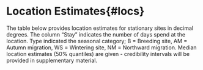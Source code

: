 
# Location Estimates{#locs}

The table below provides location estimates for stationary sites in decimal degrees. The column “Stay” indicates the number of days spend at the location. Type indicated the seasonal category; B = Breeding site, AM = Autumn migration, WS = Wintering site, NM = Northward migration. Median location estimates (50% quantiles) are given - credibility intervals will be provided in supplementary material.

<!--html_preserve--><div id="htmlwidget-d645b03b50fd05a2200d" style="width:100%;height:auto;" class="datatables html-widget"></div>
<script type="application/json" data-for="htmlwidget-d645b03b50fd05a2200d">{"x":{"filter":"none","data":[["1","2","3","4","5","6","7","8","9","10","11","12","13","14","15","16","17","18","19","20","21","22","23","24","25","26","27","28","29","30","31","32","33","34","35","36","37","38","39","40","41","42","43","44","45","46","47","48","49","50","51","52","53","54","55","56","57","58","59","60","61","62","63","64","65","66","67","68","69","70","71","72","73","74","75","76","77","78","79","80","81","82","83","84","85","86","87","88","89","90","91","92","93","94","95","96","97","98","99","100","101","102","103","104","105","106","107","108","109","110","111","112","113","114","115","116","117","118","119","120","121","122","123","124","125","126","127","128","129","130","131","132","133","134","135","136","137","138","139","140","141","142","143","144","145","146","147","148","149","150","151","152","153","154","155","156","157","158","159","160","161","162","163","164","165","166","167","168","169","170","171","172","173","174","175","176","177","178","179","180","181","182","183","184","185","186","187","188","189","190","191","192","193","194","195","196","197","198","199","200","201","202","203","204","205","206","207","208","209","210","211","212","213","214","215","216","217","218","219","220","221","222","223","224","225","226","227","228","229","230","231","232","233","234","235","236","237","238","239","240","241","242","243","244","245","246","247","248","249","250","251","252","253","254","255","256","257","258","259","260","261","262","263","264","265","266","267","268","269","270","271","272","273","274","275","276","277","278","279","280","281","282","283","284","285","286","287","288","289","290","291","292","293","294","295","296","297","298","299","300","301","302","303","304","305","306","307","308","309","310","311","312","313","314","315","316","317","318","319","320","321","322","323","324","325","326","327","328","329","330","331","332","333","334","335","336","337","338","339","340","341","342","343","344","345","346","347","348","349","350","351","352","353","354","355","356","357","358","359","360","361","362","363","364","365","366","367","368","369","370","371","372","373","374","375","376","377","378","379","380","381","382","383","384","385","386","387","388","389","390","391","392","393","394","395","396","397","398","399","400","401","402","403","404","405","406","407","408","409","410","411","412","413","414","415","416","417","418","419","420","421","422","423","424","425","426","427","428","429","430","431","432","433","434","435","436","437","438","439","440","441","442","443","444","445","446","447","448","449","450","451","452","453","454","455","456","457","458","459","460","461","462","463","464","465","466","467","468","469","470","471","472","473","474","475","476","477","478","479","480","481","482","483","484","485","486","487","488","489","490","491","492","493","494","495","496","497","498","499","500","501","502","503","504","505","506","507","508","509","510","511","512","513","514","515","516","517","518","519","520","521","522","523","524","525","526","527","528","529","530","531","532","533","534","535","536","537","538","539","540","541","542","543","544"],["9SK","9SK","9SK","9SK","9SK","9SK","9SK","9SK","9SK","9SK","9SK","9SK","9SK","9SK","9SK","9SK","9SK","9SK","9SK","9SK","9SK","9SK","9SK","9SK","9SK","9SK","9SG","9SG","9SG","9SG","9SG","9SG","9SG","9SG","9SG","9SG","9SG","9SG","9SG","9SG","9SG","9SG","9SG","9SG","9SG","9SG","9SG","9SG","9SG","9SG","9SG","9SG","9SG","9SG","9SG","9SG","9SG","9SG","9NT","9NT","9NT","9NT","9NT","9NT","9NT","9NT","9NT","9NT","9NT","9NT","9NT","9NT","9NT","B741","B741","B741","B741","B741","B741","B741","B741","B741","B741","B741","B741","B741","B741","B741","B741","B741","B741","B741","B741","B741","B741","B741","B741","B741","B741","B741","B741","B746","B746","B746","B746","B746","B746","B746","B746","B746","B746","B746","B746","B746","B746","B746","B746","B746","B746","B746","B746","B746","B746","B746","B746","B746","B746","B746","B746","B746","B746","B746","B746","B746","B746","B746","B746","B746","B746","B746","B761","B761","B761","B761","B761","B761","B761","B761","B761","B761","B761","B761","B761","B761","B761","B761","B761","B761","B761","B761","B761","B761","B761","B761","B761","B761","B761","B761","B761","B761","B761","B761","B761","B761","B761","B761","B767","B767","B767","B767","B767","B767","B767","B767","B767","B767","B767","B767","B767","B767","B767","B767","B767","B767","B767","B767","B767","B767","B767","B767","B767","B767","B767","B767","B767","B767","B767","B767","B769","B769","B769","B769","B769","B769","B769","B769","B769","B769","B769","B769","B769","B769","B769","B769","B769","B769","B769","B769","B769","B769","B769","B769","B769","B769","B769","B769","B769","B769","B769","B769","B769","B769","B769","F301","F301","F301","F301","F301","F301","F301","F301","F301","F301","F301","F301","F301","F301","F301","F301","F301","F301","F301","F301","F301","F301","F301","F301","F301","F301","F301","F301","F301","F301","F301","F301","F301","F301","F301","F301","F301","F301","F301","F301","F301","F301","F301","F301","F301","F301","F301","F301","F301","F301","F301","F301","F301","F301","F301","F301","F301","F301","F301","F301","F301","315","315","315","315","315","315","315","315","315","315","315","315","315","315","315","315","315","315","315","315","315","315","315","315","315","315","315","315","315","315","315","315","315","315","315","315","315","315","315","315","315","F309","F309","F309","F309","F309","F309","F309","F309","F309","F309","F309","F309","F309","F309","F309","F309","F309","F309","F309","F309","F309","F309","F309","F309","F309","F309","F309","F309","F309","F309","F309","F309","F309","F309","F309","F309","F309","F309","F309","F309","F309","F309","F309","F309","F309","F309","F309","F309","F309","F309","F309","F309","F309","F309","F309","F309","F309","F309","19UZ","19UZ","19UZ","19UZ","19UZ","19UZ","19UZ","19UZ","19UZ","19UZ","19UZ","19UZ","19UZ","19UZ","19UZ","19UZ","19UZ","19UZ","19UZ","19UZ","19UZ","19UZ","19UZ","19UZ","19UZ","19RO","19RO","19RO","19RO","19RO","19RO","19PI","19PI","19PI","19PI","19PI","19PI","19PI","19PI","19PI","19PI","19PI","19PI","19PI","19PI","19PI","19NU","19NU","19NU","19NU","19NU","19NU","19NU","19NU","19NU","19NU","BA774","BA774","BA774","BA774","BA774","BA774","BA774","BA774","BA774","BA774","BA774","BA774","BA774","BA774","T986","T986","T986","T986","T986","T986","T986","T986","T986","T986","T986","T986","T986","T986","T986","T986","T986","T986","T986","T986","T986","T986","T986","T986","17QH","17QH","17QH","17QH","17QH","17QH","17QH","17QH","17QH","17QH","17QH","17QH","17QH","17QH","17QH","17QH","17RD","17RD","17RD","17RD","17RD","17RD","17RD","17RD","17RD","17RD","17RD","17RD","17RD","17RD","17RD","17RD","17RH","17RH","17RH","17RH","17RH","17RH","17RH","17RH","17RH","17RH","17RH","17RH","17RH","17RH","17RH"],["DE","DE","DE","DE","DE","DE","DE","DE","DE","DE","DE","DE","DE","DE","DE","DE","DE","DE","DE","DE","DE","DE","DE","DE","DE","DE","DE","DE","DE","DE","DE","DE","DE","DE","DE","DE","DE","DE","DE","DE","DE","DE","DE","DE","DE","DE","DE","DE","DE","DE","DE","DE","DE","DE","DE","DE","DE","DE","DE","DE","DE","DE","DE","DE","DE","DE","DE","DE","DE","DE","DE","DE","DE","CZE","CZE","CZE","CZE","CZE","CZE","CZE","CZE","CZE","CZE","CZE","CZE","CZE","CZE","CZE","CZE","CZE","CZE","CZE","CZE","CZE","CZE","CZE","CZE","CZE","CZE","CZE","CZE","CZE","CZE","CZE","CZE","CZE","CZE","CZE","CZE","CZE","CZE","CZE","CZE","CZE","CZE","CZE","CZE","CZE","CZE","CZE","CZE","CZE","CZE","CZE","CZE","CZE","CZE","CZE","CZE","CZE","CZE","CZE","CZE","CZE","CZE","CZE","CZE","CZE","CZE","CZE","BUL","BUL","BUL","BUL","BUL","BUL","BUL","BUL","BUL","BUL","BUL","BUL","BUL","BUL","BUL","BUL","BUL","BUL","BUL","BUL","BUL","BUL","BUL","BUL","BUL","BUL","BUL","BUL","BUL","BUL","BUL","BUL","BUL","BUL","BUL","BUL","BUL","BUL","BUL","BUL","BUL","BUL","BUL","BUL","BUL","BUL","BUL","BUL","BUL","BUL","BUL","BUL","BUL","BUL","BUL","BUL","BUL","BUL","BUL","BUL","BUL","BUL","BUL","BUL","BUL","BUL","BUL","BUL","BUL","BUL","BUL","BUL","BUL","BUL","BUL","BUL","BUL","BUL","BUL","BUL","BUL","BUL","BUL","BUL","BUL","BUL","BUL","BUL","BUL","BUL","BUL","BUL","BUL","BUL","BUL","BUL","BUL","BUL","BUL","BUL","BUL","BUL","BUL","SWE","SWE","SWE","SWE","SWE","SWE","SWE","SWE","SWE","SWE","SWE","SWE","SWE","SWE","SWE","SWE","SWE","SWE","SWE","SWE","SWE","SWE","SWE","SWE","SWE","SWE","SWE","SWE","SWE","SWE","SWE","SWE","SWE","SWE","SWE","SWE","SWE","SWE","SWE","SWE","SWE","SWE","SWE","SWE","SWE","SWE","SWE","SWE","SWE","SWE","SWE","SWE","SWE","SWE","SWE","SWE","SWE","SWE","SWE","SWE","SWE","SWE","SWE","SWE","SWE","SWE","SWE","SWE","SWE","SWE","SWE","SWE","SWE","SWE","SWE","SWE","SWE","SWE","SWE","SWE","SWE","SWE","SWE","SWE","SWE","SWE","SWE","SWE","SWE","SWE","SWE","SWE","SWE","SWE","SWE","SWE","SWE","SWE","SWE","SWE","SWE","SWE","SWE","SWE","SWE","SWE","SWE","SWE","SWE","SWE","SWE","SWE","SWE","SWE","SWE","SWE","SWE","SWE","SWE","SWE","SWE","SWE","SWE","SWE","SWE","SWE","SWE","SWE","SWE","SWE","SWE","SWE","SWE","SWE","SWE","SWE","SWE","SWE","SWE","SWE","SWE","SWE","SWE","SWE","SWE","SWE","SWE","SWE","SWE","SWE","SWE","SWE","SWE","SWE","SWE","SWE","SWE","SWE","SWE","SWE","FIN","FIN","FIN","FIN","FIN","FIN","FIN","FIN","FIN","FIN","FIN","FIN","FIN","FIN","FIN","FIN","FIN","FIN","FIN","FIN","FIN","FIN","FIN","FIN","FIN","FIN","FIN","FIN","FIN","FIN","FIN","FIN","FIN","FIN","FIN","FIN","FIN","FIN","FIN","FIN","FIN","FIN","FIN","FIN","FIN","FIN","FIN","FIN","FIN","FIN","FIN","FIN","FIN","FIN","FIN","FIN","FIN","FIN","FIN","FIN","FIN","FIN","FIN","FIN","FIN","FIN","FIN","FIN","FIN","FIN","FIN","FIN","FIN","FIN","FIN","FIN","FIN","FIN","FIN","FIN","FIN","FIN","FIN","FIN","FIN","FIN","FIN","FIN","FIN","FIN","FIN","FIN","FIN","FIN","FIN","FIN","FIN","FIN","FIN","FIN","FIN","FIN","FIN","FIN","FIN","FIN","FIN","FIN","FIN","FIN","FIN","FIN","FIN","FIN","FIN","FIN","FIN","FIN","FIN","FIN","FIN","FIN","FIN","FIN","FIN","FIN","FIN","FIN","FIN","FIN","FIN","FIN","FIN","FIN","FIN","FIN","FIN","FIN","FIN","FIN","FIN"],["15/07/2013","03/08/2013","04/08/2013","04/08/2013","05/08/2013","11/08/2013","23/08/2013","30/08/2013","14/03/2014","24/04/2014","29/04/2014","07/05/2014","08/05/2014","08/05/2014","09/05/2014","09/05/2014","10/05/2014","10/05/2014","16/05/2014","17/05/2014","17/05/2014","18/05/2014","18/05/2014","19/05/2014","19/05/2014","20/05/2014","12/08/2013","13/08/2013","13/08/2013","14/08/2013","14/08/2013","15/08/2013","15/08/2013","20/08/2013","21/08/2013","21/08/2013","22/08/2013","22/08/2013","12/04/2014","19/04/2014","28/04/2014","06/05/2014","07/05/2014","07/05/2014","08/05/2014","08/05/2014","09/05/2014","09/05/2014","10/05/2014","10/05/2014","11/05/2014","11/05/2014","15/05/2014","16/05/2014","16/05/2014","18/05/2014","18/05/2014","19/05/2014","06/07/2013","29/07/2013","29/07/2013","30/07/2013","09/08/2013","15/08/2013","15/08/2013","24/08/2013","03/09/2013","03/09/2013","23/03/2014","25/04/2014","12/05/2014","12/05/2014","18/05/2014","04/06/2012","09/08/2012","10/08/2012","10/08/2012","11/08/2012","11/08/2012","12/08/2012","12/08/2012","15/08/2012","16/08/2012","16/08/2012","17/08/2012","17/08/2012","18/08/2012","18/08/2012","19/08/2012","19/08/2012","20/08/2012","20/08/2012","21/08/2012","21/08/2012","25/08/2012","25/08/2012","26/08/2012","27/08/2012","05/09/2012","07/09/2012","20/09/2012","16/07/2012","20/07/2012","21/07/2012","21/07/2012","24/07/2012","24/07/2012","25/07/2012","25/07/2012","26/07/2012","26/07/2012","27/07/2012","27/07/2012","02/08/2012","04/08/2012","04/08/2012","05/08/2012","05/08/2012","06/08/2012","06/08/2012","07/08/2012","07/08/2012","08/08/2012","08/08/2012","09/08/2012","09/08/2012","10/08/2012","10/08/2012","11/08/2012","11/08/2012","12/08/2012","12/08/2012","13/08/2012","13/08/2012","16/08/2012","17/08/2012","26/08/2012","31/08/2012","04/09/2012","13/03/2013","27/06/2012","03/08/2012","03/08/2012","04/08/2012","04/08/2012","05/08/2012","05/08/2012","07/08/2012","08/08/2012","10/08/2012","19/08/2012","20/08/2012","20/08/2012","21/08/2012","25/08/2012","26/08/2012","02/09/2012","02/09/2012","03/09/2012","09/09/2012","15/09/2012","15/09/2012","20/09/2012","21/09/2012","21/09/2012","30/03/2013","19/04/2013","19/04/2013","20/04/2013","20/04/2013","03/05/2013","07/05/2013","07/05/2013","08/05/2013","08/05/2013","09/05/2013","01/08/2012","09/08/2012","11/08/2012","13/08/2012","15/08/2012","16/08/2012","18/08/2012","19/08/2012","19/08/2012","27/08/2012","28/08/2012","28/08/2012","11/09/2012","20/09/2012","21/09/2012","21/09/2012","23/09/2012","11/12/2012","12/04/2013","19/04/2013","20/04/2013","20/04/2013","21/04/2013","21/04/2013","22/04/2013","29/04/2013","29/04/2013","01/05/2013","02/05/2013","02/05/2013","03/05/2013","03/05/2013","25/06/2012","09/08/2012","16/08/2012","17/08/2012","17/08/2012","18/08/2012","18/08/2012","19/08/2012","22/08/2012","23/08/2012","23/08/2012","24/08/2012","24/08/2012","25/08/2012","25/08/2012","26/08/2012","03/09/2012","04/09/2012","04/09/2012","07/09/2012","08/09/2012","08/09/2012","09/09/2012","09/09/2012","14/09/2012","15/09/2012","15/09/2012","12/04/2013","14/04/2013","21/04/2013","24/04/2013","24/04/2013","25/04/2013","25/04/2013","26/04/2013","29/07/2013","31/07/2013","01/08/2013","01/08/2013","02/08/2013","02/08/2013","03/08/2013","05/08/2013","07/08/2013","08/08/2013","10/08/2013","11/08/2013","11/08/2013","12/08/2013","15/08/2013","16/08/2013","16/08/2013","17/08/2013","17/08/2013","18/08/2013","18/08/2013","19/08/2013","19/08/2013","20/08/2013","20/08/2013","25/08/2013","30/08/2013","07/09/2013","12/09/2013","13/09/2013","13/09/2013","14/09/2013","14/09/2013","23/09/2013","03/10/2013","14/04/2014","25/04/2014","05/05/2014","09/05/2014","10/05/2014","10/05/2014","11/05/2014","14/05/2014","14/05/2014","15/05/2014","15/05/2014","16/05/2014","16/05/2014","17/05/2014","17/05/2014","18/05/2014","18/05/2014","19/05/2014","19/05/2014","20/05/2014","20/05/2014","21/05/2014","21/05/2014","22/05/2014","22/05/2014","23/05/2014","08/08/2011","08/08/2011","09/08/2011","11/08/2011","12/08/2011","12/08/2011","17/08/2011","17/08/2011","22/08/2011","22/08/2011","23/08/2011","23/08/2011","24/08/2011","10/09/2011","11/04/2012","20/04/2012","03/05/2012","03/05/2012","04/05/2012","04/05/2012","10/05/2012","10/05/2012","11/05/2012","11/05/2012","12/05/2012","12/05/2012","13/05/2012","13/05/2012","14/05/2012","14/05/2012","15/05/2012","15/05/2012","16/05/2012","16/05/2012","17/05/2012","17/05/2012","18/05/2012","18/05/2012","19/05/2012","19/05/2012","20/05/2012","26/07/2013","26/07/2013","27/07/2013","27/07/2013","28/07/2013","28/07/2013","29/07/2013","29/07/2013","30/07/2013","01/08/2013","02/08/2013","02/08/2013","03/08/2013","03/08/2013","04/08/2013","04/08/2013","07/08/2013","08/08/2013","08/08/2013","08/08/2013","09/08/2013","09/08/2013","29/08/2013","05/09/2013","12/09/2013","18/09/2013","04/10/2013","27/03/2014","27/03/2014","17/04/2014","19/04/2014","21/04/2014","29/04/2014","29/04/2014","30/04/2014","30/04/2014","01/05/2014","01/05/2014","02/05/2014","02/05/2014","03/05/2014","09/05/2014","12/05/2014","12/05/2014","13/05/2014","16/05/2014","16/05/2014","17/05/2014","17/05/2014","18/05/2014","18/05/2014","19/05/2014","19/05/2014","20/05/2014","20/05/2014","21/05/2014","21/05/2014","22/05/2014","23/07/2016","23/07/2016","24/07/2016","24/07/2016","25/07/2016","25/07/2016","26/07/2016","26/07/2016","26/07/2016","27/07/2016","27/07/2016","28/07/2016","28/07/2016","29/07/2016","04/08/2016","09/08/2016","10/08/2016","05/09/2016","20/04/2017","20/04/2017","10/05/2017","10/05/2017","20/05/2017","20/05/2017","23/05/2017","15/07/2016","27/07/2016","31/07/2016","06/08/2016","07/08/2016","15/08/2016","23/07/2016","07/08/2016","10/08/2016","10/08/2016","13/08/2016","17/08/2016","17/08/2016","23/08/2016","23/08/2016","23/08/2016","24/08/2016","26/08/2016","27/08/2016","17/09/2016","25/09/2016","27/07/2016","31/07/2016","31/07/2016","06/08/2016","14/08/2016","14/08/2016","16/08/2016","17/08/2016","23/08/2016","16/09/2016","20/07/2016","25/07/2016","25/07/2016","26/07/2016","29/07/2016","02/08/2016","06/08/2016","06/08/2016","06/08/2016","07/08/2016","10/08/2016","17/08/2016","21/08/2016","21/08/2016","13/07/2015","11/08/2015","11/08/2015","12/08/2015","12/08/2015","13/08/2015","13/08/2015","14/08/2015","14/08/2015","15/08/2015","15/08/2015","16/08/2015","16/08/2015","17/08/2015","17/08/2015","18/08/2015","18/08/2015","23/08/2015","23/08/2015","26/08/2015","29/08/2015","29/08/2015","30/08/2015","24/09/2015","25/07/2015","30/07/2015","30/07/2015","31/07/2015","31/07/2015","05/08/2015","05/08/2015","07/08/2015","08/08/2015","09/08/2015","09/08/2015","13/08/2015","16/08/2015","20/08/2015","21/08/2015","14/09/2015","25/07/2015","31/07/2015","31/07/2015","02/08/2015","03/08/2015","03/08/2015","04/08/2015","04/08/2015","07/08/2015","11/08/2015","11/08/2015","20/08/2015","21/08/2015","23/08/2015","23/08/2015","20/09/2015","25/07/2015","28/07/2015","30/07/2015","31/07/2015","31/07/2015","01/08/2015","03/08/2015","03/08/2015","04/08/2015","12/08/2015","12/08/2015","13/08/2015","26/08/2015","03/09/2015","10/09/2015"],["02/08/2013","03/08/2013","04/08/2013","04/08/2013","11/08/2013","22/08/2013","29/08/2013","14/03/2014","23/04/2014","29/04/2014","07/05/2014","07/05/2014","08/05/2014","08/05/2014","09/05/2014","09/05/2014","10/05/2014","16/05/2014","16/05/2014","17/05/2014","17/05/2014","18/05/2014","18/05/2014","19/05/2014","19/05/2014","09/06/2014","12/08/2013","13/08/2013","13/08/2013","14/08/2013","14/08/2013","15/08/2013","20/08/2013","20/08/2013","21/08/2013","21/08/2013","22/08/2013","12/04/2014","19/04/2014","27/04/2014","06/05/2014","06/05/2014","07/05/2014","07/05/2014","08/05/2014","08/05/2014","09/05/2014","09/05/2014","10/05/2014","10/05/2014","11/05/2014","15/05/2014","15/05/2014","16/05/2014","16/05/2014","18/05/2014","18/05/2014","23/05/2014","28/07/2013","29/07/2013","29/07/2013","08/08/2013","14/08/2013","15/08/2013","23/08/2013","02/09/2013","03/09/2013","22/03/2014","24/04/2014","11/05/2014","12/05/2014","17/05/2014","20/05/2014","09/08/2012","09/08/2012","10/08/2012","10/08/2012","11/08/2012","11/08/2012","12/08/2012","15/08/2012","15/08/2012","16/08/2012","16/08/2012","17/08/2012","17/08/2012","18/08/2012","18/08/2012","19/08/2012","19/08/2012","20/08/2012","20/08/2012","21/08/2012","25/08/2012","25/08/2012","25/08/2012","26/08/2012","04/09/2012","06/09/2012","19/09/2012","02/04/2013","20/07/2012","20/07/2012","21/07/2012","23/07/2012","24/07/2012","24/07/2012","25/07/2012","25/07/2012","26/07/2012","26/07/2012","27/07/2012","01/08/2012","03/08/2012","04/08/2012","04/08/2012","05/08/2012","05/08/2012","06/08/2012","06/08/2012","07/08/2012","07/08/2012","08/08/2012","08/08/2012","09/08/2012","09/08/2012","10/08/2012","10/08/2012","11/08/2012","11/08/2012","12/08/2012","12/08/2012","13/08/2012","16/08/2012","16/08/2012","25/08/2012","31/08/2012","03/09/2012","13/03/2013","10/04/2013","02/08/2012","03/08/2012","03/08/2012","04/08/2012","04/08/2012","05/08/2012","07/08/2012","07/08/2012","09/08/2012","19/08/2012","19/08/2012","20/08/2012","20/08/2012","25/08/2012","25/08/2012","01/09/2012","02/09/2012","02/09/2012","08/09/2012","14/09/2012","15/09/2012","20/09/2012","20/09/2012","21/09/2012","29/03/2013","18/04/2013","19/04/2013","19/04/2013","20/04/2013","03/05/2013","06/05/2013","07/05/2013","07/05/2013","08/05/2013","08/05/2013","09/05/2013","08/08/2012","10/08/2012","12/08/2012","15/08/2012","15/08/2012","18/08/2012","18/08/2012","19/08/2012","27/08/2012","27/08/2012","28/08/2012","10/09/2012","20/09/2012","20/09/2012","21/09/2012","23/09/2012","10/12/2012","11/04/2013","19/04/2013","19/04/2013","20/04/2013","20/04/2013","21/04/2013","21/04/2013","28/04/2013","29/04/2013","01/05/2013","01/05/2013","02/05/2013","02/05/2013","03/05/2013","05/05/2013","08/08/2012","16/08/2012","16/08/2012","17/08/2012","17/08/2012","18/08/2012","18/08/2012","22/08/2012","22/08/2012","23/08/2012","23/08/2012","24/08/2012","24/08/2012","25/08/2012","25/08/2012","03/09/2012","03/09/2012","04/09/2012","07/09/2012","07/09/2012","08/09/2012","08/09/2012","09/09/2012","14/09/2012","14/09/2012","15/09/2012","11/04/2013","13/04/2013","20/04/2013","23/04/2013","24/04/2013","24/04/2013","25/04/2013","25/04/2013","29/04/2013","31/07/2013","31/07/2013","01/08/2013","01/08/2013","02/08/2013","02/08/2013","05/08/2013","07/08/2013","07/08/2013","10/08/2013","10/08/2013","11/08/2013","11/08/2013","15/08/2013","15/08/2013","16/08/2013","16/08/2013","17/08/2013","17/08/2013","18/08/2013","18/08/2013","19/08/2013","19/08/2013","20/08/2013","24/08/2013","29/08/2013","06/09/2013","12/09/2013","12/09/2013","13/09/2013","13/09/2013","14/09/2013","23/09/2013","02/10/2013","13/04/2014","24/04/2014","04/05/2014","09/05/2014","09/05/2014","10/05/2014","10/05/2014","13/05/2014","14/05/2014","14/05/2014","15/05/2014","15/05/2014","16/05/2014","16/05/2014","17/05/2014","17/05/2014","18/05/2014","18/05/2014","19/05/2014","19/05/2014","20/05/2014","20/05/2014","21/05/2014","21/05/2014","22/05/2014","22/05/2014","31/05/2014","08/08/2011","08/08/2011","11/08/2011","11/08/2011","12/08/2011","16/08/2011","17/08/2011","21/08/2011","22/08/2011","22/08/2011","23/08/2011","23/08/2011","09/09/2011","10/04/2012","20/04/2012","02/05/2012","03/05/2012","03/05/2012","04/05/2012","09/05/2012","10/05/2012","10/05/2012","11/05/2012","11/05/2012","12/05/2012","12/05/2012","13/05/2012","13/05/2012","14/05/2012","14/05/2012","15/05/2012","15/05/2012","16/05/2012","16/05/2012","17/05/2012","17/05/2012","18/05/2012","18/05/2012","19/05/2012","19/05/2012","06/06/2012","26/07/2013","26/07/2013","27/07/2013","27/07/2013","28/07/2013","28/07/2013","29/07/2013","29/07/2013","01/08/2013","01/08/2013","02/08/2013","02/08/2013","03/08/2013","03/08/2013","04/08/2013","07/08/2013","07/08/2013","08/08/2013","08/08/2013","08/08/2013","09/08/2013","29/08/2013","04/09/2013","11/09/2013","17/09/2013","03/10/2013","26/03/2014","27/03/2014","16/04/2014","18/04/2014","20/04/2014","28/04/2014","29/04/2014","29/04/2014","30/04/2014","30/04/2014","01/05/2014","01/05/2014","02/05/2014","02/05/2014","08/05/2014","11/05/2014","12/05/2014","12/05/2014","15/05/2014","16/05/2014","16/05/2014","17/05/2014","17/05/2014","18/05/2014","18/05/2014","19/05/2014","19/05/2014","20/05/2014","20/05/2014","21/05/2014","21/05/2014","24/05/2014","23/07/2016","23/07/2016","24/07/2016","24/07/2016","25/07/2016","25/07/2016","26/07/2016","26/07/2016","26/07/2016","27/07/2016","27/07/2016","28/07/2016","28/07/2016","04/08/2016","09/08/2016","09/08/2016","04/09/2016","19/04/2017","20/04/2017","09/05/2017","10/05/2017","19/05/2017","20/05/2017","23/05/2017","23/05/2017","26/07/2016","30/07/2016","06/08/2016","06/08/2016","14/08/2016","17/12/2016","06/08/2016","09/08/2016","10/08/2016","12/08/2016","16/08/2016","17/08/2016","22/08/2016","23/08/2016","23/08/2016","23/08/2016","26/08/2016","26/08/2016","16/09/2016","24/09/2016","02/12/2016","30/07/2016","31/07/2016","05/08/2016","13/08/2016","14/08/2016","16/08/2016","16/08/2016","22/08/2016","15/09/2016","10/11/2016","24/07/2016","25/07/2016","25/07/2016","29/07/2016","02/08/2016","05/08/2016","06/08/2016","06/08/2016","06/08/2016","09/08/2016","16/08/2016","20/08/2016","21/08/2016","14/12/2016","10/08/2015","11/08/2015","11/08/2015","12/08/2015","12/08/2015","13/08/2015","13/08/2015","14/08/2015","14/08/2015","15/08/2015","15/08/2015","16/08/2015","16/08/2015","17/08/2015","17/08/2015","18/08/2015","22/08/2015","23/08/2015","25/08/2015","29/08/2015","29/08/2015","29/08/2015","24/09/2015","12/04/2016","29/07/2015","30/07/2015","30/07/2015","31/07/2015","04/08/2015","05/08/2015","07/08/2015","07/08/2015","08/08/2015","09/08/2015","12/08/2015","16/08/2015","20/08/2015","20/08/2015","13/09/2015","12/01/2016","30/07/2015","31/07/2015","02/08/2015","02/08/2015","03/08/2015","03/08/2015","04/08/2015","06/08/2015","10/08/2015","11/08/2015","19/08/2015","20/08/2015","22/08/2015","23/08/2015","20/09/2015","20/12/2015","28/07/2015","30/07/2015","30/07/2015","31/07/2015","31/07/2015","02/08/2015","03/08/2015","03/08/2015","11/08/2015","12/08/2015","12/08/2015","26/08/2015","02/09/2015","09/09/2015","18/01/2016"],[1,2,2,2,2,2,2,3,3,4,4,4,4,4,4,4,4,4,4,4,4,4,4,4,4,5,1,2,2,2,2,2,2,2,2,2,2,3,4,4,4,4,4,4,4,4,4,4,4,4,4,4,4,4,4,4,4,5,1,2,2,2,2,2,2,2,2,3,3,4,4,4,5,1,2,2,2,2,2,2,2,2,2,2,2,2,2,2,2,2,2,2,2,2,2,2,2,2,2,2,3,1,2,2,2,2,2,2,2,2,2,2,2,2,2,2,2,2,2,2,2,2,2,2,2,2,2,2,2,2,2,2,2,2,2,2,2,2,3,3,1,2,2,2,2,2,2,2,2,2,2,2,2,2,2,2,2,2,2,2,2,2,2,2,3,4,4,4,4,4,4,4,4,4,4,4,1,2,2,2,2,2,2,2,2,2,2,2,2,2,2,2,3,3,4,4,4,4,4,4,4,4,4,4,4,4,4,5,1,2,2,2,2,2,2,2,2,2,2,2,2,2,2,2,2,2,2,2,2,2,2,2,2,2,3,4,4,4,4,4,4,4,4,1,2,2,2,2,2,2,2,2,2,2,2,2,2,2,2,2,2,2,2,2,2,2,2,2,2,2,2,2,2,2,2,2,2,3,4,4,4,4,4,4,4,4,4,4,4,4,4,4,4,4,4,4,4,4,4,4,4,4,4,5,1,2,2,2,2,2,2,2,2,2,2,2,2,3,4,4,4,4,4,4,4,4,4,4,4,4,4,4,4,4,4,4,4,4,4,4,4,4,4,4,5,1,2,2,2,2,2,2,2,2,2,2,2,2,2,2,2,2,2,2,2,2,2,2,2,2,2,3,4,4,4,4,4,4,4,4,4,4,4,4,4,4,4,4,4,4,4,4,4,4,4,4,4,4,4,4,4,4,5,1,2,2,2,2,2,2,2,2,2,2,2,2,2,2,2,2,3,4,4,4,4,4,4,4,1,2,2,2,2,3,1,2,2,2,2,2,2,2,2,2,2,2,2,2,3,1,2,2,2,2,2,2,2,2,3,1,2,2,2,2,2,2,2,2,2,2,2,2,3,1,2,2,2,2,2,2,2,2,2,2,2,2,2,2,2,2,2,2,2,2,2,2,3,1,2,2,2,2,2,2,2,2,2,2,2,2,2,2,3,1,2,2,2,2,2,2,2,2,2,2,2,2,2,3,3,1,2,2,2,2,2,2,2,2,2,2,2,2,2,3],[null,0,0,0,6,11,7,194,40,5,7,0,0,0,0,0,0,6,0,0,0,0,0,0,0,null,null,0,0,0,0,0,4,0,0,0,0,232,7,8,8,0,0,0,0,0,0,0,0,0,0,4,0,0,0,0,0,null,null,0,0,9,6,0,8,10,0,199,33,17,0,5,null,null,0,0,0,0,0,0,2,0,0,0,0,0,0,0,0,0,0,0,0,3,0,0,0,9,2,13,194,null,0,0,2,0,0,0,0,0,0,0,5,2,0,0,0,0,0,0,0,0,0,0,0,0,0,0,0,0,0,0,0,2,0,9,5,3,190,26,null,0,0,0,0,0,1,0,2,9,0,0,0,4,0,7,0,0,6,6,0,4,0,0,189,20,0,0,0,12,3,0,0,0,0,0,null,2,2,2,0,2,0,0,7,0,0,13,9,0,0,2,77,122,7,0,0,0,0,0,7,0,1,0,0,0,0,null,null,7,0,0,0,0,0,3,0,0,0,0,0,0,0,8,0,0,2,0,0,0,0,4,0,0,208,2,7,3,0,0,0,0,3,null,0,0,0,0,0,2,1,0,2,0,0,0,3,0,0,0,0,0,0,0,0,0,0,4,5,8,5,0,0,0,0,9,9,193,11,10,4,0,0,0,3,0,0,0,0,0,0,0,0,0,0,0,0,0,0,0,0,0,0,null,null,0,2,0,0,4,0,4,0,0,0,0,17,214,9,12,0,0,0,5,0,0,0,0,0,0,0,0,0,0,0,0,0,0,0,0,0,0,0,0,null,null,0,0,0,0,0,0,0,2,0,0,0,0,0,0,2,0,0,0,0,0,19,6,7,6,16,174,0,20,2,2,7,0,0,0,0,0,0,0,0,6,3,0,0,3,0,0,0,0,0,0,0,0,0,0,0,0,null,null,0,0,0,0,0,0,0,0,0,0,0,0,6,5,0,25,227,0,19,0,9,0,3,0,null,4,7,0,7,124,null,3,0,2,4,0,5,0,0,0,2,0,20,8,68,null,0,5,8,0,2,0,5,24,55,null,0,0,3,3,3,0,0,0,2,6,4,0,115,null,0,0,0,0,0,0,0,0,0,0,0,0,0,0,0,4,0,2,3,0,0,24,201,null,0,0,0,4,0,2,0,0,0,3,4,4,0,23,120,null,0,1,0,0,0,0,2,4,0,8,0,2,0,27,91,null,1,0,0,0,2,0,0,7,0,0,12,7,7,130],[12.3,21.2,22.9,34.9,39.9,46.7,55.9,73.2,71.2,64.3,56.2,53.9,51,41.2,40,42.2,38.1,35.1,30,26.8,24.7,23.9,21.9,14.2,13.2,12.3,12.3,20.2,28.7,30.1,33.8,34.9,39.3,46.6,51,56.6,65.3,71.3,68.5,65.7,59.4,54.8,52.9,48.6,46.7,45,43.5,43.3,42.2,38.2,35,34.6,26.7,26.4,27.9,16,16.5,12.3,12.3,15.4,24,37.4,48.9,50.6,58.2,69.7,71.2,73.3,69.1,53.3,27.5,23.6,12.3,16.1,22.6,21,25.1,26.5,26.8,25.1,29.7,34.1,36.4,40.4,38.2,38.6,37.7,41.4,41.9,46.1,47.8,55.2,57.1,61.6,72.2,72.3,71.8,71.1,72.4,73,75,16.1,18.7,17.4,20.1,20.8,22.7,23.4,24.9,24.1,27,27.7,30.1,33,33.3,36.9,37.9,42.4,43.2,47.1,47.7,48.8,47.8,51,52.1,54.1,54.1,55.2,55.1,58.2,59.1,60.7,62,63.1,66.5,67.3,69.7,72.5,77.5,79.3,23.4,26.7,32,29.5,36.5,38.4,40,44.3,44.3,47,49.8,52.1,55.4,55.7,60,61,64.6,68.9,69.3,71,71.6,74.9,76.3,74.8,75.2,71.4,69.9,69.1,67.7,66,62.6,60.3,57.3,55.5,51.5,49.9,23.4,27.3,29.7,32.8,39.4,41.6,44.9,45.4,48.7,53.6,54.6,56.6,61.7,65.4,66.7,68.3,72.6,70.8,65.4,60.2,58,58.6,53.6,54.1,50,45.9,44.7,37.3,34.7,30.2,25.2,23.4,23.4,27.5,33.2,34.8,36,37,39.3,39.8,43.7,44.7,44.8,44.1,46.3,50.5,52.8,53.3,57.6,58.7,61.2,64.8,63.5,65.7,64.4,68.2,72.6,73.9,75.1,72.1,68.6,63,60.5,61.9,56.8,56.1,53.8,18.5,28.7,29.5,33.4,34,37.3,37.6,40.1,43,43.5,47.7,48.1,49.4,49.3,52.4,51.3,53.8,55,57,56,58.2,59.2,59.3,57.9,59.3,66.2,68.8,71.8,74.4,74.9,74.6,75.6,75,74.8,74.5,70.9,65.6,61.1,45.1,43.9,43.3,39.7,39.4,37.4,36.6,29.2,28.9,28.3,28,21.6,21.5,17.8,18.6,18.4,18.4,18.3,16.2,20.5,20.5,15.8,18.5,12.7,25.1,26.1,32.9,34,37.4,41.2,45.9,52.4,62.3,64.8,66.2,66.7,68.1,70.4,63,60.9,57.6,55.8,53.4,51.2,45.9,44,40.9,39.7,39.3,36.8,33.5,31.1,28.4,26.4,24.2,23.6,21.8,20.1,22.3,22.6,20.2,19.5,14,12.7,18.5,22.1,22.3,26.6,27.2,31.5,32,35.2,35.6,37.6,37.6,40.2,40.8,44.6,45,46.6,57.7,59.7,67.2,67.5,69.1,69.9,69.1,72.7,74.4,74.2,75,76.4,76.3,76.7,76.2,75.2,72.9,70.1,69.2,67.9,67.4,67.4,66.9,65.7,64.7,58.3,53.8,47.4,44.4,44.7,45.7,45.5,44.6,43.5,32.2,30.7,22.6,22,18.5,18.6,20.4,18.5,24.5,29.4,29.3,32.9,33.3,38.8,38.6,52.3,52.9,48.8,49,53.2,53.7,59.5,68.6,72.3,76.9,76.9,73.7,65.2,63.4,49.4,45.6,37.1,39.7,23.8,42.4,51.7,57.6,66.7,76.5,22.3,38.1,36.8,45.3,49.5,53.1,57.8,61.3,66.5,68.6,74.9,77.4,75.5,75.5,76.9,25.5,27.9,44.5,51.9,55.4,65.8,68,70.4,74.3,79.7,25.4,26.7,39.3,38.6,47.8,48.3,50.2,55.1,56.9,61,65.2,67.2,70.6,74.9,25.4,23.5,28.3,28.4,29,29.7,31.5,30.9,34.5,36.3,41.9,40.7,42.8,44.6,45.1,43.7,45.9,50.2,53.9,59.5,69.3,71.9,72.4,74.6,25.4,27,41.1,41.3,41,42.3,50.6,52.5,56.2,57,62.2,65.1,75.4,78,77.8,77.4,22.3,27.2,41.8,47.6,48.4,51.9,52.8,57,61,66.1,79.1,75.5,75.1,73.6,74.6,77.3,22.3,42.5,44.8,43.3,48.3,49.3,57.1,58.6,63.1,68.8,70.5,74.1,71.4,74.3,77],[54.3,53.4,53.3,56,56.3,52.9,54.1,30.1,25.3,35.3,26.9,31.4,33.3,34.5,32.8,32.9,34.9,37.5,39.8,41.5,43.7,43.7,40.5,37.6,51.4,54.3,54.3,56.7,56.5,57,56.5,56,54.2,53.3,52,47.9,42.2,21.3,29.4,40,40.9,46.3,47.9,50,50.2,48.9,48.1,46,45.1,40.7,39.4,39.6,30,29,29.2,46.8,51.2,54.3,54.3,50.8,48.2,49,49.9,49.5,44.2,37.8,32,31.2,22.5,41,46.3,46.6,54.3,49.7,47.5,47.7,50.2,50.6,48.9,48.5,50.4,52.5,52.7,50.7,50.6,51.5,51.8,53.3,53.5,54.4,54.3,54.1,53.7,51.5,48,46.9,43.1,41.2,36.2,31.4,18.8,49.7,46.6,46.6,49.2,49.6,50.5,50.3,48.4,48.3,49.9,49.8,49.5,49.1,49.9,51.7,51.7,52.4,52.7,53.1,53.1,51.9,51.6,52.8,52.6,51.6,51.6,51.4,51.4,51.8,51.9,51.1,50.6,47.3,41.9,39.3,38.2,35.3,24.6,17.3,41.9,45.7,46.9,46.8,39.7,39.1,38.3,36.5,36.4,35.4,34.7,34.8,36,36.7,36.1,35.8,34.6,31.3,29.2,29.8,28.9,27.5,26.4,25.8,24.6,21.4,24.7,27.5,27.4,26,27.2,28.8,30.6,31,31.4,31.3,41.9,39.3,38.3,39.2,39.4,40.1,38.3,37.8,37.1,35.7,35.6,36.8,40.6,36.9,33.9,29.4,22.3,24.1,25.8,29,29.3,29.7,30.6,32.2,34,32.1,29.1,34.4,36.6,39.1,40.9,41.9,41.9,42.9,39.5,39.3,39,38.7,38.7,39.4,38.6,38.4,37.5,36.8,36.5,35.4,32.7,30.8,34.3,36.2,39.2,38.2,37.6,37.1,36.9,37,34.6,32.2,28.7,26.4,25.8,27.9,28.6,28.7,29.3,30.6,31.2,57.4,55.7,55.6,54.7,54.5,51.4,51,52.3,51.5,51.2,51.3,51.3,50.8,50.7,50.2,50.6,52.2,52,50.8,50.6,51.9,52.1,50.5,50.1,48.8,43.6,40.8,40.2,38.9,38,36.2,33.9,30.3,27,19.1,34,39.1,39.5,47.4,47.4,48.5,50.4,50.4,51,51.6,52.3,51.9,52,52.3,52.9,52.6,53.5,53.1,57.4,57.4,57.3,55.2,53.6,53.4,56.9,57.4,56.7,55.9,56.4,54.4,54.1,52.9,54,52.8,53.8,51.6,50.5,44.8,42.4,29.1,31.1,35.4,36.7,39,39.6,43,44.1,46.4,46.9,48.2,48.3,48.9,49.2,49.6,49.4,48.9,49,49,48.7,47.4,47.3,50.2,50.7,52.2,52.6,55,56.7,57.4,55,54.9,56.8,56.8,55.1,55,52.9,52.7,52.7,52.8,54.3,54.4,53.1,53,51,49.3,48.6,44.4,43.8,42.5,41.8,38.1,34.7,29.4,22.6,15.8,21,27,26.8,29.2,32.2,33.1,35.9,36.6,38.2,38.8,38.9,39.1,39.1,38.8,45.4,45.3,48.6,50,50.2,49.7,49.8,51.9,52.5,53.8,53.8,54.7,54.8,55.8,55.5,55.7,57.4,65,58.2,57.7,60.7,60.3,56.3,56.3,62.2,62.7,61.6,61.4,60.6,60.4,58.2,56.6,56.4,49.7,24.4,29.2,37.2,41,49.2,49.5,56.1,58.4,60.2,57.1,55.9,56.4,48.6,27.5,60.4,56.9,55.1,54.4,54,54.2,49.3,50.4,50,49.9,48.3,48.1,42.3,35.5,34.2,65,63.2,57.9,57.6,57.5,55,53.7,47.6,43.5,28,65,58.2,52.5,52.8,52.9,50,50.9,52.9,52.9,50,46.5,41.4,37.9,27.6,65,61.4,57,56.4,57.1,56.7,55,55,58,57.7,52.8,52.5,53.2,53,49.9,49.5,49.8,51.3,51.1,53,48.7,46.6,39,25.7,60,58.4,54.2,54.5,53.9,53.7,51.7,52.1,50.5,50.1,48.9,48,49.6,50.7,43.6,31.6,60.4,58,53.6,52.4,52.3,51.3,50.9,49.6,49.7,49.2,42,37.1,34.3,33.2,32.2,31.3,60.4,53.6,50,49.7,53.3,54,54.9,54.7,50.2,47.2,45.9,39.9,35.6,31.3,26.9]],"container":"<table class=\"display\">\n  <thead>\n    <tr>\n      <th> <\/th>\n      <th>Site<\/th>\n      <th>Country<\/th>\n      <th>Arrival<\/th>\n      <th>Departure<\/th>\n      <th>Type<\/th>\n      <th>Stay<\/th>\n      <th>Lon.50.<\/th>\n      <th>Lat.50.<\/th>\n    <\/tr>\n  <\/thead>\n<\/table>","options":{"columnDefs":[{"className":"dt-right","targets":[5,6,7,8]},{"orderable":false,"targets":0}],"order":[],"autoWidth":false,"orderClasses":false}},"evals":[],"jsHooks":[]}</script><!--/html_preserve-->

